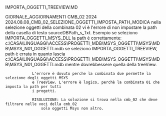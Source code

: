 IMPORTA_OGGETTI_TREEVIEW.MD
	


GIORNALE_AGGIORNAMENTI
	CMB_02
		2024
			2024.08.08_CMB_02_SELEZIONE_OGGETTI_IMPOSTA_PATH_MODICA
				nella selezione oggetti della combinata 02 vi è 
				l'errore di non impostare la path della casella
				di testo sourceDBPath_s_Txt. Esempio se seleziono
				IMPORTA_OGGETTI_MSYS_DLL la path è correttamente:
					c:\CASA\LINGUAGGI\ACCESS\PROGETTI_MDB\MSYS_OGGETTI\MSYS\MDB\MSYS_N01_OGGETTI.mdb
				se seleziono 
				IMPORTA_OGGETTI_TREEVIEW, path è errata in quanto lascia
					c:\CASA\LINGUAGGI\ACCESS\PROGETTI_MDB\MSYS_OGGETTI\MSYS\MDB\MSYS_N01_OGGETTI.mdb
				mentre dovrebbessere quella della treeView.

				L'errore è dovuto perche la combinata due permette la selezione degli oggetti MSYS
				e TreeView. L'errore è logico, perchè la combinata 01 che imposta la path per tutti
				i progetti.

				RISOLUZIONE: La soluzione si trova nella cmb_02 che deve filtrare nelle voci della cmb_02
					solo oggetti Msys non altro.

